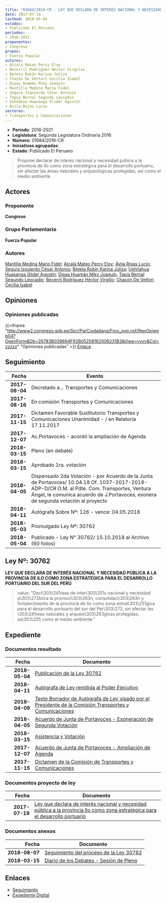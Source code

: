 ```yaml
---
title: "01684/2016-CR - LEY QUE DECLARA DE INTERÉS NACIONAL Y NECESIDAD PÚBLICA A LA PROVINCIA ILO COMO ZONA ESTRATÉGICA PARA EL DESARROLLO PORTUARIO"
date: 2017-07-19
lastmod: 2018-05-04
estados:
- Publicado El Peruano
periodos:
- 2016-2021
proponentes:
- Congreso
grupos:
- Fuerza Popular
autores:
- Alcalá Mateo Percy Eloy
- Becerril Rodríguez Héctor Virgilio
- Beteta Rubín Karina Juliza
- Chacón De Vettori Cecilia Isabel
- Dipas Huamán Miky Joaquín
- Mantilla Medina Mario Fidel
- Segura Izquierdo César Antonio
- Tapia Bernal Segundo Leocadio
- Ushñahua Huasanga Glider Agustín
- Ávila Rojas Lucio
sectores:
- Transportes y Comunicaciones
---
```

- **Periodo**: 2016-2021
- **Legislatura**: Segunda Legislatura Ordinaria 2016
- **Número**: 01684/2016-CR
- **Iniciativas agrupadas**: 
- **Estado**: Publicado El Peruano

> Propone declarar de interés nacional y necesidad púbica a la provincia de Ilo como zona estratégica para el desarrollo portuario, sin afectar las áreas naturales y arqueológicas protegidas, así como el medio ambiente.


## Actores

### Proponente

**Congreso**

### Grupo Parlamentario

**Fuerza Popular**

### Autores

[Mantilla Medina Mario Fidel](mailto:mailto:mmantilla@congreso.gob.pe); [Alcalá Mateo Percy Eloy](mailto:mailto:palcala@congreso.gob.pe); [Ávila Rojas Lucio](mailto:mailto:lavilar@congreso.gob.pe); [Segura Izquierdo César Antonio](mailto:mailto:csegura@congreso.gob.pe); [Beteta Rubín Karina Juliza](mailto:mailto:kbeteta@congreso.gob.pe); [Ushñahua Huasanga Glider Agustín](mailto:mailto:gushnahua@congreso.gob.pe); [Dipas Huamán Miky Joaquín](mailto:mailto:mdipas@congreso.gob.pe); [Tapia Bernal Segundo Leocadio](mailto:mailto:stapia@congreso.gob.pe); [Becerril Rodríguez Héctor Virgilio](mailto:mailto:hbecerril@congreso.gob.pe); [Chacón De Vettori Cecilia Isabel](mailto:mailto:cchacon@congreso.gob.pe)

## Opiniones

### Opiniones publicadas

{{<iframe "http://www2.congreso.gob.pe/Sicr/ParCiudadana/Foro_pvp.nsf/RepOpiweb04?OpenForm&Db=26783B039694F92B05258162006231B3&View=yyyy&Col=zzzzz" "Opiniones publicadas" >}}
[Enlace](http://www2.congreso.gob.pe/Sicr/ParCiudadana/Foro_pvp.nsf/RepOpiweb04?OpenForm&Db=26783B039694F92B05258162006231B3&View=yyyy&Col=zzzzz)


## Seguimiento

| Fecha | Evento |
|------:|--------|
| **2017-08-04** | Decretado a... Transportes y Comunicaciones |
| **2017-08-16** | En comisión Transportes y Comunicaciones |
| **2017-11-15** | Dictamen Favorable Sustitutorio Transportes y Comunicaciones Unanimidad - / en Relatoría 17.11.2017 |
| **2017-12-07** | Ac.Portavoces - acordó la ampliación de Agenda |
| **2018-03-15** | Pleno (en debate) |
| **2018-03-15** | Aprobado 1ra. votación |
| **2018-04-05** | Dispensado 2da Votación - por Acuerdo de la Junta de Portavoces/ 10.04.18 Of. 1037-2017-2018-ADP-D/CR O.M. al Pdte. Com. Transportes, Ventura Ángel, le comunica acuerdo de J.Portavoces, exonera de segunda votación al proyecto |
| **2018-04-11** | Autógrafa Sobre Nº: 126 - vence: 04.05.2018 |
| **2018-05-03** | Promulgado Ley Nº: 30762 |
| **2018-05-04** | Publicado - Ley N° 30762/ 15.10.2018 al Archivo (60 folios) |

## Ley Nº: 30762

**LEY QUE DECLARA DE INTERÉS NACIONAL Y NECESIDAD PÚBLICA A LA PROVINCIA DE ILO COMO ZONA ESTRATÉGICA PARA EL DESARROLLO PORTUARIO DEL SUR DEL PERÚ**

> value: "Decl\303\241rase de inter\303\251s nacional y necesidad p\303\272blica la promoci\303\263n, consolidaci\303\263n y fortalecimiento de la provincia de Ilo como zona estrat\303\251gica para el desarrollo portuario del sur del Per\303\272, sin afectar las \303\241reas naturales y arqueol\303\263gicas protegidas, as\303\255 como el medio ambiente."


## Expediente

### Documentos resultado

| Fecha | Documento |
|------:|-----------|
| **2018-05-04** | [Publicación de la Ley 30762](http://www.leyes.congreso.gob.pe/Documentos/2016_2021/ADLP/Normas_Legales/30762-LEY.pdf) |
| **2018-04-11** | [Autógrafa de Ley remitida al Poder Ejecutivo](http://www.leyes.congreso.gob.pe/Documentos/2016_2021/ADLP/Texto_Aprobado/AU0168420180411.pdf) |
| **2018-04-09** | [Texto Borrador de Autógrafa de Ley visado por el Presidente de la Comisión Transportes y Comunicaciones](http://www.leyes.congreso.gob.pe/Documentos/2016_2021/Texto_Borrador_de_Autografa/BAU0168420180409.pdf) |
| **2018-04-05** | [Acuerdo de Junta de Portavoces - Exoneración de Segunda Votación](http://www.leyes.congreso.gob.pe/Documentos/2016_2021/Acuerdos/Junta_Portavoces/AJP0168420180405.PDF) |
| **2018-03-15** | [Asistencia y Votación](http://www.leyes.congreso.gob.pe/Documentos/2016_2021/Asistencia_y_Votacion/Proyectos_de_Ley/AV0168420180315.pdf) |
| **2017-12-07** | [Acuerdo de Junta de Portavoces - Ampliación de Agenda](http://www.leyes.congreso.gob.pe/Documentos/2016_2021/Acuerdos/Junta_Portavoces/AJP0168420171207.pdf) |
| **2017-11-15** | [Dictamen de la Comisión de Transportes y Comunicaciones](http://www.leyes.congreso.gob.pe/Documentos/2016_2021/Dictamenes/Proyectos_de_Ley/01684DC23MAY20171115.pdf) |

### Documentos proyecto de ley

| Fecha | Documento |
|------:|-----------|
| **2017-07-19** | [Ley que declara de interés nacional y necesidad pública a la provincia Ilo como zona estratégica para el desarrollo portuario](http://www.leyes.congreso.gob.pe/Documentos/2016_2021/Proyectos_de_Ley_y_de_Resoluciones_Legislativas/PL0168420170719.pdf) |

### Documentos anexos

| Fecha | Documento |
|------:|-----------|
| **2018-08-07** | [Seguimiento del proceso de la Ley 30762](http://www.leyes.congreso.gob.pe/Documentos/2016_2021/Seguimiento_de_Proyectos_de_Ley/01684PL20180808.pdf) |
| **2018-03-15** | [Diario de los Debates - Sesión de Pleno](http://www.leyes.congreso.gob.pe/Documentos/2016_2021/ADLP/Diario_Debates/30762-TDD.pdf) |

## Enlaces

- [Seguimiento](http://www2.congreso.gob.pe/Sicr/TraDocEstProc/CLProLey2016.nsf/f7fff46988ca05b1052578e100829cc7/d7eeebde14e938be052581620079860e?OpenDocument)
- [Expediente Digital](http://www2.congreso.gob.pe/Sicr/TraDocEstProc/Expvirt_2011.nsf/visbusqptramdoc1621/01684?opendocument)

